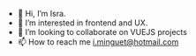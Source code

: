 - 👋 Hi, I’m Isra.
- 👀 I’m interested in frontend and UX.
- 💞️ I’m looking to collaborate on VUEJS projects
- 📫 How to reach me i.minguet@hotmail.com

<!---
Iminguet/Iminguet is a ✨ special ✨ repository because its `README.md` (this file) appears on your GitHub profile.
You can click the Preview link to take a look at your changes.
--->
